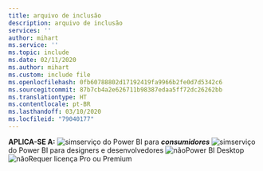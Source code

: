 ```yaml
---
title: arquivo de inclusão
description: arquivo de inclusão
services: ''
author: mihart
ms.service: ''
ms.topic: include
ms.date: 02/11/2020
ms.author: mihart
ms.custom: include file
ms.openlocfilehash: 0fb60788802d17192419fa9966b2fe0d7d5342c6
ms.sourcegitcommit: 87b7cb4a2e626711b98387edaa5ff72dc26262bb
ms.translationtype: HT
ms.contentlocale: pt-BR
ms.lasthandoff: 03/10/2020
ms.locfileid: "79040177"
---
```

<Token>**APLICA-SE A:** ![sim](media/yes.png)serviço do Power BI para ***consumidores*** ![sim](media/yes.png)serviço do Power BI para designers e desenvolvedores ![não](media/no.png)Power BI Desktop ![não](media/no.png)Requer licença Pro ou Premium </Token>